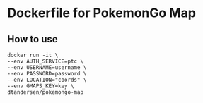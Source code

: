 # Dockerfile for PokemonGo Map

## How to use

	docker run -it \
	--env AUTH_SERVICE=ptc \
	--env USERNAME=username \
	--env PASSWORD=password \
	--env LOCATION="coords" \
	--env GMAPS_KEY=key \
	dtandersen/pokemongo-map
